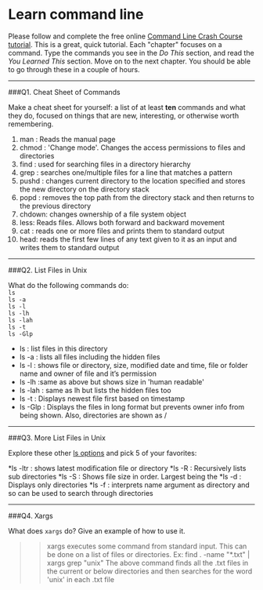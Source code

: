 # Learn command line

Please follow and complete the free online [Command Line Crash Course
tutorial](http://cli.learncodethehardway.org/book/). This is a great,
quick tutorial. Each "chapter" focuses on a command. Type the commands
you see in the _Do This_ section, and read the _You Learned This_
section. Move on to the next chapter. You should be able to go through
these in a couple of hours.

---

###Q1.  Cheat Sheet of Commands  

Make a cheat sheet for yourself: a list of at least **ten** commands and what they do, focused on things that are new, interesting, or otherwise worth remembering.

> > 

1.	man : Reads the manual page
2.	chmod : 'Change mode'. Changes the access permissions to files and directories
3.	find : used for searching files in a directory hierarchy
4.	grep : searches one/multiple files for a line that matches a pattern
5.	pushd : changes current directory to the location specified and stores the new directory on the directory stack 
6.	popd : removes the top path from the directory stack and then returns to the previous directory
7.	chdown: changes ownership of a file system object
8.	less: Reads files. Allows both forward and backward movement
9.	cat : reads one or more files and prints them to standard output
10.	head: reads the first few lines of any text given to it as an input and writes them to standard output

---

###Q2.  List Files in Unix   

What do the following commands do:  
`ls`  
`ls -a`  
`ls -l`  
`ls -lh`  
`ls -lah`  
`ls -t`  
`ls -Glp`  

> >
* ls : list files in this directory
* ls -a : lists all files including the hidden files
* ls -l : shows file or directory, size, modified date and time, file or folder name and owner of file and it’s permission
* ls -lh :same as above but shows size in 'human readable' 
* ls -lah : same as lh but lists the hidden files too
* ls -t : Displays newest file first based on timestamp
* ls -Glp : Displays the files in long format but prevents owner info from being shown. Also, directories are shown as /


---

###Q3.  More List Files in Unix  

Explore these other [ls options](http://www.techonthenet.com/unix/basic/ls.php) and pick 5 of your favorites:

> > 
*ls -ltr : shows latest modification file or directory
*ls -R : Recursively lists sub directories
*ls -S : Shows file size in order. Largest being the 
*ls -d : Displays only directories
*ls -f : interprets name argument as directory and so can be used to search through directories

---

###Q4.  Xargs   

What does `xargs` do? Give an example of how to use it.

> > xargs executes some command from standard input. This can be done on a list of files or directories.
Ex: 
find . -name "*.txt" | xargs grep "unix" 
The above command finds all the .txt files in the current or below directories  and then searches for the word 'unix' in each .txt file



 

